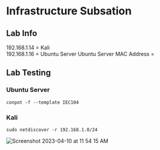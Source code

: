 # Infrastructure Subsation

## Lab Info

192.168.1.14 = Kali<br/>
192.168.1.16 = Ubuntu Server
Ubuntu Server MAC Address = 

## Lab Testing

### Ubuntu Server

``conpot -f --template IEC104``


### Kali


``sudo netdiscover -r 192.168.1.0/24 ``

![Screenshot 2023-04-10 at 11 54 15 AM](https://user-images.githubusercontent.com/96379191/230822501-f439fab8-20fd-468b-bcbe-c2d7d4f7608e.png)

